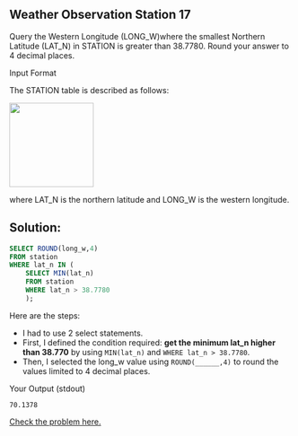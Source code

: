 ## Weather Observation Station 17

Query the Western Longitude (LONG_W)where the smallest Northern Latitude (LAT_N) in STATION is greater than 38.7780. Round your answer to 4 decimal places.

Input Format

The STATION table is described as follows:

<img src="https://s3.amazonaws.com/hr-challenge-images/9336/1449345840-5f0a551030-Station.jpg" width="150">

where LAT_N is the northern latitude and LONG_W is the western longitude.


## Solution:
~~~sql
SELECT ROUND(long_w,4)
FROM station 
WHERE lat_n IN (
    SELECT MIN(lat_n)
    FROM station
    WHERE lat_n > 38.7780
    );
~~~

Here are the steps:
- I had to use 2 select statements.
- First, I defined the condition required: **get the minimum lat_n higher than 38.770** by using <code>MIN(lat_n)</code> and <code>WHERE lat_n > 38.7780</code>.
- Then, I selected the long_w value using <code>ROUND(______,4)</code> to round the values limited to 4 decimal places.

Your Output (stdout)
```
70.1378
```


[Check the problem here.](https://www.hackerrank.com/challenges/weather-observation-station-17/problem)
